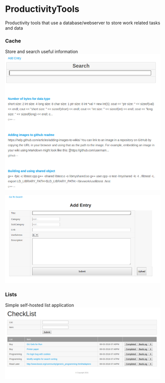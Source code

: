 # ProductivityTools
Productivity tools that use a database/webserver to store work related tasks and data

### Cache 
Store and search useful information 
![alt text](img/Search.png "Cache Search")

![alt text](img/AddEntry.png "Cache Add Entry")

### Lists
Simple self-hosted list application
![alt text](img/Lists.png "CheckList example")
